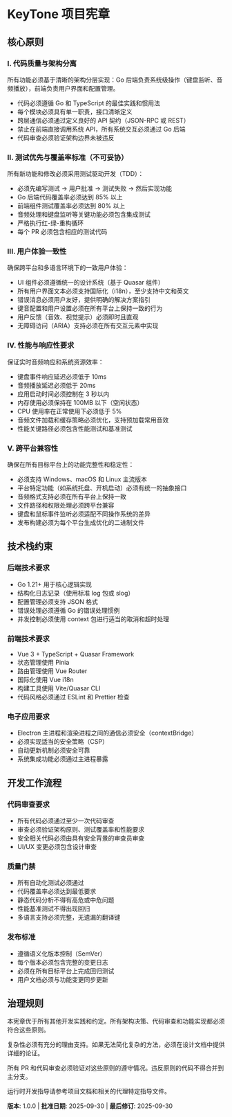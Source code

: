 <!--
KeyTone Constitution Update Report:
Version: 1.0.0 (Initial version)
Created: 2025-09-30
New Principles Added:
- I. 代码质量与架构分离 (Code Quality & Architecture Separation)
- II. 测试优先与覆盖率标准 (Test-First & Coverage Standards)  
- III. 用户体验一致性 (User Experience Consistency)
- IV. 性能与响应性要求 (Performance & Responsiveness Requirements)
- V. 跨平台兼容性 (Cross-Platform Compatibility)
Templates Status:
✅ constitution.md (created)
✅ plan-template.md (constitution check section updated with specific principle verification)
⚠ spec-template.md (no changes needed - already principle-agnostic)
✅ tasks-template.md (updated with constitution compliance annotations and quality gates)
Follow-up TODOs:
- No placeholders intentionally deferred
- All principle-based verification points implemented
- Ready for use in development workflow
-->

# KeyTone 项目宪章

## 核心原则

### I. 代码质量与架构分离

所有功能必须基于清晰的架构分层实现：Go 后端负责系统级操作（键盘监听、音频播放），前端负责用户界面和配置管理。

- 代码必须遵循 Go 和 TypeScript 的最佳实践和惯用法
- 每个模块必须具有单一职责，接口清晰定义
- 跨层通信必须通过定义良好的 API 契约（JSON-RPC 或 REST）
- 禁止在前端直接调用系统 API，所有系统交互必须通过 Go 后端
- 代码审查必须验证架构边界未被违反

### II. 测试优先与覆盖率标准（不可妥协）

所有新功能和修改必须采用测试驱动开发（TDD）：

- 必须先编写测试 → 用户批准 → 测试失败 → 然后实现功能
- Go 后端代码覆盖率必须达到 85% 以上
- 前端组件测试覆盖率必须达到 80% 以上
- 音频处理和键盘监听等关键功能必须包含集成测试
- 严格执行红-绿-重构循环
- 每个 PR 必须包含相应的测试代码

### III. 用户体验一致性

确保跨平台和多语言环境下的一致用户体验：

- UI 组件必须遵循统一的设计系统（基于 Quasar 组件）
- 所有用户界面文本必须支持国际化（i18n），至少支持中文和英文
- 错误消息必须用户友好，提供明确的解决方案指引
- 键音配置和用户设置必须在所有平台上保持一致的行为
- 用户反馈（音效、视觉提示）必须即时且直观
- 无障碍访问（ARIA）支持必须在所有交互元素中实现

### IV. 性能与响应性要求

保证实时音频响应和系统资源效率：

- 键盘事件响应延迟必须低于 10ms
- 音频播放延迟必须低于 20ms
- 应用启动时间必须控制在 3 秒以内
- 内存使用必须保持在 100MB 以下（空闲状态）
- CPU 使用率在正常使用下必须低于 5%
- 音频文件加载和缓存策略必须优化，支持预加载常用音效
- 性能关键路径必须包含性能测试和基准测试

### V. 跨平台兼容性

确保在所有目标平台上的功能完整性和稳定性：

- 必须支持 Windows、macOS 和 Linux 主流版本
- 平台特定功能（如系统托盘、开机启动）必须有统一的抽象接口
- 音频格式支持必须在所有平台上保持一致
- 文件路径和权限处理必须跨平台兼容
- 键盘和鼠标事件监听必须适配不同操作系统的差异
- 发布构建必须为每个平台生成优化的二进制文件

## 技术栈约束

### 后端技术要求

- Go 1.21+ 用于核心逻辑实现
- 结构化日志记录（使用标准 log 包或 slog）
- 配置管理必须支持 JSON 格式
- 错误处理必须遵循 Go 的错误处理惯例
- 并发控制必须使用 context 包进行适当的取消和超时处理

### 前端技术要求

- Vue 3 + TypeScript + Quasar Framework
- 状态管理使用 Pinia
- 路由管理使用 Vue Router
- 国际化使用 Vue i18n
- 构建工具使用 Vite/Quasar CLI
- 代码风格必须通过 ESLint 和 Prettier 检查

### 电子应用要求

- Electron 主进程和渲染进程之间的通信必须安全（contextBridge）
- 必须实现适当的安全策略（CSP）
- 自动更新机制必须安全可靠
- 系统集成功能必须通过主进程暴露

## 开发工作流程

### 代码审查要求

- 所有代码必须通过至少一次代码审查
- 审查必须验证架构原则、测试覆盖率和性能要求
- 安全相关代码必须由具有安全背景的审查员审查
- UI/UX 变更必须包含设计审查

### 质量门禁

- 所有自动化测试必须通过
- 代码覆盖率必须达到最低要求
- 静态代码分析不得有高危或中危问题
- 性能基准测试不得出现回归
- 多语言支持必须完整，无遗漏的翻译键

### 发布标准

- 遵循语义化版本控制（SemVer）
- 每个版本必须包含完整的变更日志
- 必须在所有目标平台上完成回归测试
- 用户文档必须与功能变更同步更新

## 治理规则

本宪章优于所有其他开发实践和约定。所有架构决策、代码审查和功能实现都必须符合这些原则。

复杂性必须有充分的理由支持。如果无法简化复杂的方法，必须在设计文档中提供详细的论证。

所有 PR 和代码审查必须验证对这些原则的遵守情况。违反原则的代码不得合并到主分支。

运行时开发指导请参考项目文档和相关的代理特定指导文件。

**版本**: 1.0.0 | **批准日期**: 2025-09-30 | **最后修订**: 2025-09-30